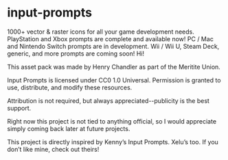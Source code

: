 # input-prompts
1000+ vector & raster icons for all your game development needs.
PlayStation and Xbox prompts are complete and available now!
PC / Mac and Nintendo Switch prompts are in development.
Wii / Wii U, Steam Deck, generic, and more prompts are coming soon!
Hi!

This asset pack was made by Henry Chandler as part of the Meritite Union.

Input Prompts is licensed under CC0 1.0 Universal. Permission is granted to use, distribute, and modify these resources.

Attribution is not required, but always appreciated--publicity is the best support.

Right now this project is not tied to anything official, so I would appreciate simply coming back later at future projects.

This project is directly inspired by Kenny’s Input Prompts. Xelu’s too. If you don’t like mine, check out theirs!
